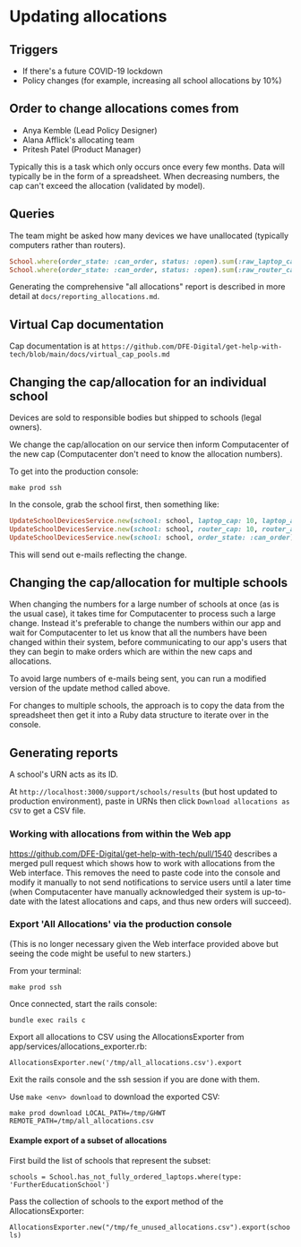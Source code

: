 # Updating allocations

## Triggers

* If there's a future COVID-19 lockdown
* Policy changes (for example, increasing all school allocations by 10%)

## Order to change allocations comes from

* Anya Kemble (Lead Policy Designer)
* Alana Afflick's allocating team
* Pritesh Patel (Product Manager)

Typically this is a task which only occurs once every few months. 
Data will typically be in the form of a spreadsheet.
When decreasing numbers, the cap can't exceed the allocation (validated by model).

## Queries

The team might be asked how many devices we have unallocated (typically computers rather than routers).

```ruby
School.where(order_state: :can_order, status: :open).sum(:raw_laptop_cap) - School.where(order_state: :can_order, status: :open).sum(:raw_laptops_ordered) # for computers
School.where(order_state: :can_order, status: :open).sum(:raw_router_cap) - School.where(order_state: :can_order, status: :open).sum(:raw_routers_ordered) # for routers (coms_device isn't a typo)
```

Generating the comprehensive "all allocations" report is described in more detail at `docs/reporting_allocations.md`.

## Virtual Cap documentation

Cap documentation is at `https://github.com/DFE-Digital/get-help-with-tech/blob/main/docs/virtual_cap_pools.md`

## Changing the cap/allocation for an individual school

Devices are sold to responsible bodies but shipped to schools (legal owners).

We change the cap/allocation on our service then inform Computacenter of the new cap
(Computacenter don't need to know the allocation numbers).

To get into the production console:

`make prod ssh`

In the console, grab the school first, then something like:

```ruby
UpdateSchoolDevicesService.new(school: school, laptop_cap: 10, laptop_allocation: 10).call
UpdateSchoolDevicesService.new(school: school, router_cap: 10, router_allocation: 10).call
UpdateSchoolDevicesService.new(school: school, order_state: :can_order).call
```

This will send out e-mails reflecting the change. 

## Changing the cap/allocation for multiple schools

When changing the numbers for a large number of schools at once (as is the usual
case), it takes time for Computacenter to process such a large change. Instead it's
preferable to change the numbers within our app and wait for Computacenter to let us 
know that all the numbers have been changed within their system, before communicating to
our app's users that they can begin to make orders which are within the new caps
and allocations.

To avoid large numbers of e-mails being sent, you can run a modified version of
the update method called above.

For changes to multiple schools, the approach is to copy the data from the spreadsheet
then get it into a Ruby data structure to iterate over in the console.

## Generating reports

A school's URN acts as its ID.

At `http://localhost:3000/support/schools/results` (but host updated to production 
environment), paste in URNs then click `Download allocations as CSV` to get a CSV file. 

### Working with allocations from within the Web app

https://github.com/DFE-Digital/get-help-with-tech/pull/1540 describes a merged pull request which
shows how to work with allocations from the Web interface. This removes the need to paste code into
the console and modify it manually to not send notifications to service users until a later time (when
Computacenter have manually acknowledged their system is up-to-date with the latest allocations
and caps, and thus new orders will succeed).

### Export 'All Allocations' via the production console

(This is no longer necessary given the Web interface provided above but seeing the code might be
useful to new starters.)

From your terminal:

```make prod ssh```

Once connected, start the rails console:

```bundle exec rails c```

Export all allocations to CSV using the AllocationsExporter from app/services/allocations_exporter.rb:

```AllocationsExporter.new('/tmp/all_allocations.csv').export```

Exit the rails console and the ssh session if you are done with them.

Use ```make <env> download``` to download the exported CSV:

```make prod download LOCAL_PATH=/tmp/GHWT REMOTE_PATH=/tmp/all_allocations.csv```

#### Example export of a subset of allocations

First build the list of schools that represent the subset:

```
schools = School.has_not_fully_ordered_laptops.where(type: 'FurtherEducationSchool')
```

Pass the collection of schools to the export method of the AllocationsExporter:

```AllocationsExporter.new("/tmp/fe_unused_allocations.csv").export(schools)```
